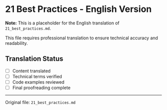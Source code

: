 # 21 Best Practices - English Version

**Note:** This is a placeholder for the English translation of `21_best_practices.md`.

This file requires professional translation to ensure technical accuracy and readability.

## Translation Status
- [ ] Content translated
- [ ] Technical terms verified
- [ ] Code examples reviewed
- [ ] Final proofreading complete

---

Original file: `21_best_practices.md`
